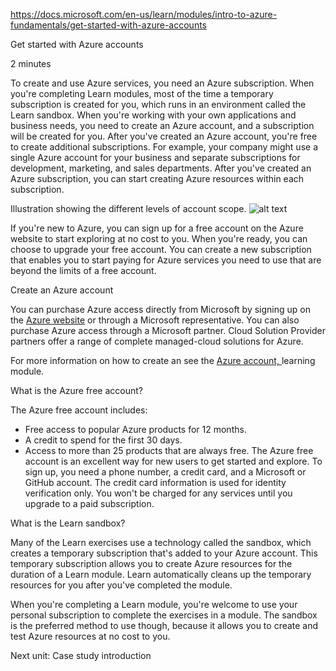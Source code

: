 https://docs.microsoft.com/en-us/learn/modules/intro-to-azure-fundamentals/get-started-with-azure-accounts


Get started with Azure accounts

2 minutes

To create and use Azure services, you need an Azure subscription. When you're completing Learn modules, most of the time a temporary subscription is created for you, which runs in an environment called the Learn sandbox. When you're working with your own applications and business needs, you need to create an Azure account, and a subscription will be created for you. After you've created an Azure account, you're free to create additional subscriptions. For example, your company might use a single Azure account for your business and separate subscriptions for development, marketing, and sales departments. After you've created an Azure subscription, you can start creating Azure resources within each subscription.

Illustration showing the different levels of account scope.
![alt text](https://docs.microsoft.com/en-us/learn/azure-fundamentals/intro-to-azure-fundamentals/media/scope-levels.png)

If you're new to Azure, you can sign up for a free account on the Azure website to start exploring at no cost to you. When you're ready, you can choose to upgrade your free account. You can create a new subscription that enables you to start paying for Azure services you need to use that are beyond the limits of a free account.

Create an Azure account

You can purchase Azure access directly from Microsoft by signing up on the [Azure website](https://azure.microsoft.com/en-us/ "Azure website")  or through a Microsoft representative. You can also purchase Azure access through a Microsoft partner. Cloud Solution Provider partners offer a range of complete managed-cloud solutions for Azure.

For more information on how to create an see the [Azure account, ](https://docs.microsoft.com/en-us/learn/modules/create-an-azure-account/ "Azure account") learning module.


What is the Azure free account?

The Azure free account includes:
* Free access to popular Azure products for 12 months.
* A credit to spend for the first 30 days.
* Access to more than 25 products that are always free.
The Azure free account is an excellent way for new users to get started and explore. To sign up, you need a phone number, a credit card, and a Microsoft or GitHub account. The credit card information is used for identity verification only. You won't be charged for any services until you upgrade to a paid subscription.


What is the Learn sandbox?

Many of the Learn exercises use a technology called the sandbox, which creates a temporary subscription that's added to your Azure account. This temporary subscription allows you to create Azure resources for the duration of a Learn module. Learn automatically cleans up the temporary resources for you after you've completed the module.

When you're completing a Learn module, you're welcome to use your personal subscription to complete the exercises in a module. The sandbox is the preferred method to use though, because it allows you to create and test Azure resources at no cost to you.


Next unit: Case study introduction


